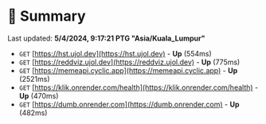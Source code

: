 # 📖 Summary
Last updated: **5/4/2024, 9:17:21 PTG "Asia/Kuala_Lumpur"**

- `GET` [https://hst.ujol.dev](https://hst.ujol.dev) - **Up** (554ms)
- `GET` [https://reddviz.ujol.dev](https://reddviz.ujol.dev) - **Up** (775ms)
- `GET` [https://memeapi.cyclic.app](https://memeapi.cyclic.app) - **Up** (2521ms)
- `GET` [https://klik.onrender.com/health](https://klik.onrender.com/health) - **Up** (470ms)
- `GET` [https://dumb.onrender.com](https://dumb.onrender.com) - **Up** (482ms)
